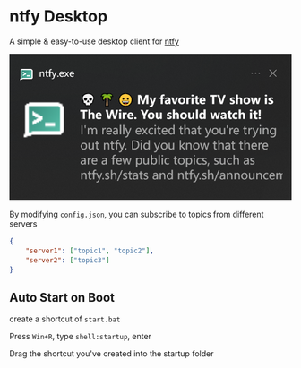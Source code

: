 # ntfy Desktop

A simple & easy-to-use desktop client for [ntfy](https://github.com/binwiederhier/ntfy)

![](Screenshot01.png)

By modifying `config.json`, you can subscribe to topics from different servers

```json
{
    "server1": ["topic1", "topic2"],
    "server2": ["topic3"]
}
```

## Auto Start on Boot

create a shortcut of `start.bat`

Press `Win+R`, type `shell:startup`, enter

Drag the shortcut you've created into the startup folder